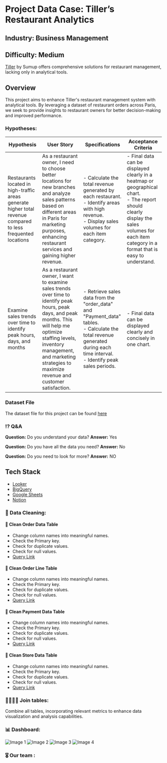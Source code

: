 # Project Data Case: Tiller’s Restaurant Analytics

## Industry: Business Management
## Difficulty: Medium
[Tiller](https://www.tillersystems.com/) by Sumup offers comprehensive solutions for restaurant management, lacking only in analytical tools. 


## Overview

This project aims to enhance Tiller's restaurant management system with analytical tools. By leveraging a dataset of restaurant orders across Paris, we seek to provide insights to restaurant owners for better decision-making and improved performance.


### Hypotheses:

| Hypothesis                                                  | User Story                                                                                                       | Specifications                                                                                               | Acceptance Criteria                                                                                                                                         |
|-------------------------------------------------------------|------------------------------------------------------------------------------------------------------------------|--------------------------------------------------------------------------------------------------------------|-------------------------------------------------------------------------------------------------------------------------------------------------------------|
| Restaurants located in high-traffic areas generate higher total revenue compared to less frequented locations | As a restaurant owner, I need to choose better locations for new branches and analyze sales patterns based on different areas in Paris for marketing purposes, enhancing restaurant services and gaining higher revenue. | - Calculate the total revenue generated by each restaurant. <br> - Identify areas with high revenue. <br> - Display sales volumes for each item category. | - Final data can be displayed clearly in a heatmap or geographical chart. <br> - The report should clearly display the sales volumes for each item category in a format that is easy to understand. |
| Examine sales trends over time to identify peak hours, days, and months | As a restaurant owner, I want to examine sales trends over time to identify peak hours, peak days, and peak months. This will help me optimize staffing levels, inventory management, and marketing strategies to maximize revenue and customer satisfaction. | - Retrieve sales data from the "order_data" and "Payment_data" tables. <br> - Calculate the total revenue generated during each time interval. <br> - Identify peak sales periods. | - Final data can be displayed clearly and concisely in one chart. |



### Dataset File
The dataset file for this project can be found [here](dataset_schema.md)


### ⁉️ Q&A

**Question:** Do you understand your data?
**Answer:** Yes

**Question:** Do you have all the data you need?
**Answer:** No

**Question:** Do you need to look for more? 
**Answer:** NO


## Tech Stack

- [Looker](https://lookerstudio.google.com/s/lfVl7mkRGdQ)
- [BigQuery](https://console.cloud.google.com/bigquery?ws=!1m4!1m3!3m2!1ssmart-bite-final-da-project!2sTiller_Dataset)
- [Google Sheets](https://docs.google.com/spreadsheets/d/1IPDQ9qLjIOauvk-IAzmQg59IiZ3dZsMGiWmy10FII_k/edit?usp=sharing)
- [Notion](https://www.notion.so/SmartBites-Empowering-Restaurants-with-Data-driven-Insights-1ddce15ea3f44a8c9b3e65d9ec148c2e?pvs=4)



### 🧽 Data Cleaning:

#### 📱 Clean Order Data Table
- Change column names into meaningful names.
- Check the Primary key.
- Check for duplicate values.
- Check for null values.
- [Query Link](https://console.cloud.google.com/bigquery?ws=!1m7!1m6!12m5!1m3!1ssmart-bite-final-da-project!2sus-central1!3sbc86bd9e-1b26-4b18-8902-266623a3b227!2e1)

#### 👤 Clean Order Line Table
- Change column names into meaningful names.
- Check the Primary key.
- Check for duplicate values.
- Check for null values.
- [Query Link](https://console.cloud.google.com/bigquery?ws=!1m7!1m6!12m5!1m3!1ssmart-bite-final-da-project!2sus-central1!3sa6d189ec-7622-44f5-8406-52c65a99e717!2e1)

#### 💸 Clean Payment Data Table
- Change column names into meaningful names.
- Check the Primary key.
- Check for duplicate values.
- Check for null values.
- [Query Link](https://console.cloud.google.com/bigquery?ws=!1m7!1m6!12m5!1m3!1ssmart-bite-final-da-project!2sus-central1!3s6e6e02e8-378c-46b8-9a1a-f01702cb09b6!2e1)

#### 🏪 Clean Store Data Table
- Change column names into meaningful names.
- Check the Primary key.
- Check for duplicate values.
- Check for null values.
- [Query Link](https://console.cloud.google.com/bigquery?ws=!1m7!1m6!12m5!1m3!1ssmart-bite-final-da-project!2sus-central1!3s27ebf52f-ba56-4597-a89c-8d22bd774f3d!2e1)


### 👨‍👩‍👧‍👦 Join tables:

Combine all tables, incorporating relevant metrics to enhance data visualization and analysis capabilities.


### 📊 Dashboard:

![Image 1](https://drive.google.com/uc?id=1DSJE0VleR58mXwZBEsox_x5lVNar3QQs)
![Image 2](https://drive.google.com/uc?id=1XhRtl52tFI0fE-Dc8XxfSXOFw3J_2DTK)
![Image 3](https://drive.google.com/uc?id=1pfF1PA6R3rowHwE7u2ZcOBCvKv7kC_tO)
![Image 4](https://drive.google.com/uc?id=1HVeOmsINwgNdUb36VUjsC0oGaaDd7U9y)



### 🎖️ Our team :




